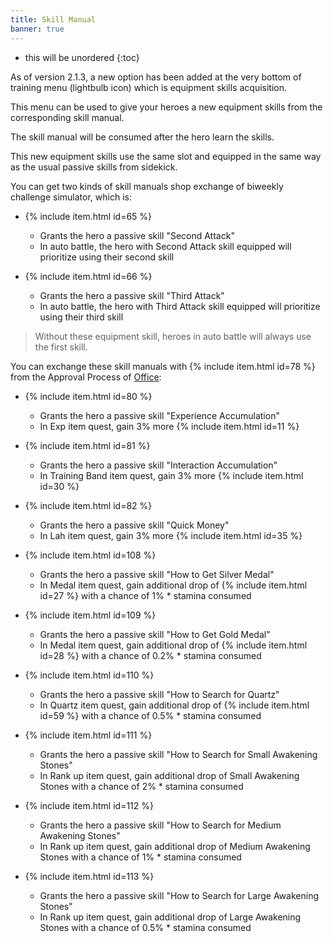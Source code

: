 ```yaml
---
title: Skill Manual
banner: true
---
```


* this will be unordered
{:toc}

As of version 2.1.3, a new option has been added at the very bottom of training menu (lightbulb icon) which is equipment skills acquisition.

This menu can be used to give your heroes a new equipment skills from the corresponding skill manual.

The skill manual will be consumed after the hero learn the skills.

This new equipment skills use the same slot and equipped in the same way as the usual passive skills from sidekick.

You can get two kinds of skill manuals shop exchange of biweekly challenge simulator, which is:

- {% include item.html id=65 %} 
  - Grants the hero a passive skill "Second Attack"
  - In auto battle, the hero with Second Attack skill equipped will prioritize using their second skill

- {% include item.html id=66 %}
  - Grants the hero a passive skill "Third Attack"
  - In auto battle, the hero with Third Attack skill equipped will prioritize using their third skill

> Without these equipment skill, heroes in auto battle will always use the first skill.

You can exchange these skill manuals with {% include item.html id=78 %} from the Approval Process of [Office](/guide/office/):

- {% include item.html id=80 %}
  - Grants the hero a passive skill "Experience Accumulation"
  - In Exp item quest, gain 3% more {% include item.html id=11 %}

- {% include item.html id=81 %}
  - Grants the hero a passive skill "Interaction Accumulation"
  - In Training Band item quest, gain 3% more {% include item.html id=30 %}

- {% include item.html id=82 %}
  - Grants the hero a passive skill "Quick Money"
  - In Lah item quest, gain 3% more {% include item.html id=35 %}

- {% include item.html id=108 %}
  - Grants the hero a passive skill "How to Get Silver Medal"
  - In Medal item quest, gain additional drop of {% include item.html id=27 %} with a chance of 1% * stamina consumed

- {% include item.html id=109 %} 
  - Grants the hero a passive skill "How to Get Gold Medal"
  - In Medal item quest, gain additional drop of {% include item.html id=28 %} with a chance of 0.2% * stamina consumed

- {% include item.html id=110 %} 
  - Grants the hero a passive skill "How to Search for Quartz"
  - In Quartz item quest, gain additional drop of {% include item.html id=59 %} with a chance of 0.5% * stamina consumed

- {% include item.html id=111 %}
  - Grants the hero a passive skill "How to Search for Small Awakening Stones"
  - In Rank up item quest, gain additional drop of Small Awakening Stones with a chance of 2% * stamina consumed

- {% include item.html id=112 %} 
  - Grants the hero a passive skill "How to Search for Medium Awakening Stones"
  - In Rank up item quest, gain additional drop of Medium Awakening Stones with a chance of 1% * stamina consumed

- {% include item.html id=113 %} 
  - Grants the hero a passive skill "How to Search for Large Awakening Stones"
  - In Rank up item quest, gain additional drop of Large Awakening Stones with a chance of 0.5% * stamina consumed
